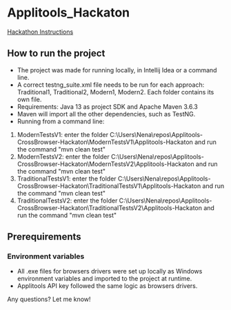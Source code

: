 # Applitools_Hackaton

[Hackathon Instructions](https://applitools.com/cross-browser-testing-hackathon-v20-1-instructions/)

## How to run the project
- The project was made for running locally, in Intellij Idea or a command line.
- A correct testng_suite.xml file needs to be run for each approach: Traditional1, Traditional2, Modern1, Modern2. Each folder contains its own file.
- Requirements: Java 13 as project SDK and Apache Maven 3.6.3
- Maven will import all the other dependencies, such as TestNG.
- Running from a command line:
1. ModernTestsV1: enter the folder C:\Users\Nena\repos\Applitools-CrossBrowser-Hackaton\ModernTestsV1\Applitools-Hackaton and run the command "mvn clean test"
2. ModernTestsV2: enter the folder C:\Users\Nena\repos\Applitools-CrossBrowser-Hackaton\ModernTestsV2\Applitools-Hackaton and run the command "mvn clean test"
3. TraditionalTestsV1: enter the folder C:\Users\Nena\repos\Applitools-CrossBrowser-Hackaton\TraditionalTestsV1\Applitools-Hackaton and run the command "mvn clean test"
4. TraditionalTestsV2: enter the folder C:\Users\Nena\repos\Applitools-CrossBrowser-Hackaton\TraditionalTestsV2\Applitools-Hackaton and run the command "mvn clean test"

## Prerequirements
### Environment variables
- All .exe files for browsers drivers were set up locally as Windows environment variables and imported to the project at runtime.
- Applitools API key followed the same logic as browsers drivers.





Any questions? Let me know!
